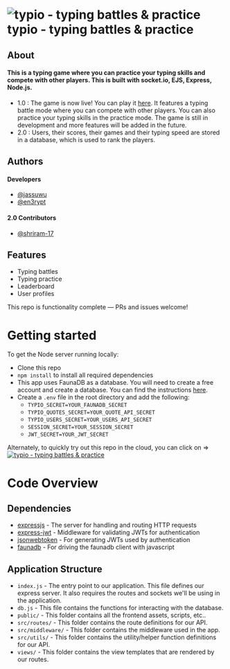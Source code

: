 # ![typio - typing battles & practice](./public/assets/typ-io.ico) typio - typing battles & practice

## About

#### This is a typing game where you can practice your typing skills and compete with other players. This is built with socket.io, EJS, Express, Node.js.

- 1.0 : The game is now live! You can play it [here](https://typio.herokuapp.com/). It features a typing battle mode where you can compete with other players. You can also practice your typing skills in the practice mode. The game is still in development and more features will be added in the future.
- 2.0 : Users, their scores, their games and their typing speed are stored in a database, which is used to rank the players.

## Authors

#### Developers

- [@jassuwu](https://www.github.com/jassuwu)
- [@en3rypt](https://www.github.com/en3rypt)

#### 2.0 Contributors

- [@shriram-17](https://www.github.com/shriram-17)

## Features

- Typing battles
- Typing practice
- Leaderboard
- User profiles

This repo is functionality complete — PRs and issues welcome!

# Getting started

To get the Node server running locally:

- Clone this repo
- `npm install` to install all required dependencies
- This app uses FaunaDB as a database. You will need to create a free account and create a database. You can find the instructions [here](https://docs.fauna.com/fauna/current/start/cloud).
- Create a `.env` file in the root directory and add the following:
  - `TYPIO_SECRET=YOUR_FAUNADB_SECRET`
  - `TYPIO_QUOTES_SECRET=YOUR_QUOTE_API_SECRET`
  - `TYPIO_USERS_SECRET=YOUR_USERS_API_SECRET`
  - `SESSION_SECRET=YOUR_SESSION_SECRET`
  - `JWT_SECRET=YOUR_JWT_SECRET`

Alternately, to quickly try out this repo in the cloud, you can click on => [![typio - typing battles & practice](./public/assets/typ-io.ico)](https://typ-io.herokuapp.com/)

# Code Overview

## Dependencies

- [expressjs](https://github.com/expressjs/express) - The server for handling and routing HTTP requests
- [express-jwt](https://github.com/auth0/express-jwt) - Middleware for validating JWTs for authentication
- [jsonwebtoken](https://github.com/auth0/node-jsonwebtoken) - For generating JWTs used by authentication
- [faunadb](https://github.com/fauna/faunadb-js) - For driving the faunadb client with javascript

## Application Structure

- `index.js` - The entry point to our application. This file defines our express server. It also requires the routes and sockets we'll be using in the application.
- `db.js` - This file contains the functions for interacting with the database.
- `public/` - This folder contains all the frontend assets, scripts, etc..
- `src/routes/` - This folder contains the route definitions for our API.
- `src/middleware/` - This folder contains the middleware used in the app.
- `src/utils/` - This folder contains the utility/helper function definitions for our API.
- `views/` - This folder contains the view templates that are rendered by our routes.
